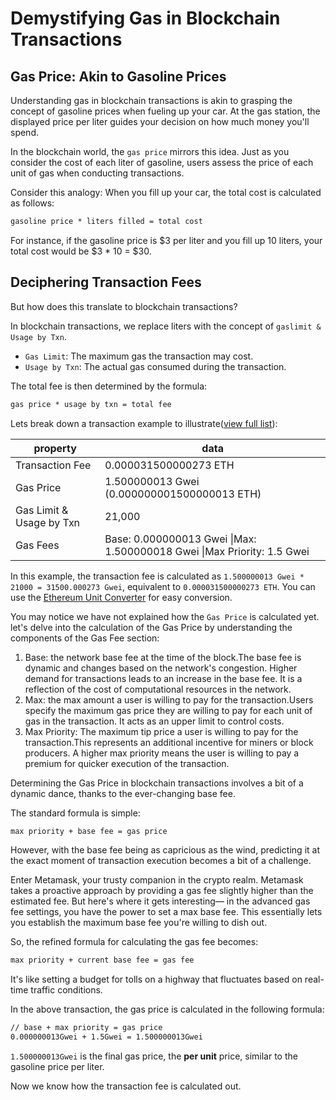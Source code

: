 # Demystifying Gas in Blockchain Transactions

## Gas Price: Akin to Gasoline Prices

Understanding gas in blockchain transactions is akin to grasping the concept of gasoline prices when fueling up your car. At the gas station, the displayed price per liter guides your decision on how much money you'll spend.

In the blockchain world, the `gas price` mirrors this idea. Just as you consider the cost of each liter of gasoline, users assess the price of each unit of gas when conducting transactions.

Consider this analogy: When you fill up your car, the total cost is calculated as follows:

```txt
gasoline price * liters filled = total cost
```

For instance, if the gasoline price is $3 per liter and you fill up 10 liters, your total cost would be $3 * 10 = $30.

## Deciphering Transaction Fees

But how does this translate to blockchain transactions?

In blockchain transactions, we replace liters with the concept of `gaslimit & Usage by Txn`.

- `Gas Limit`: The maximum gas the transaction may cost.
- `Usage by Txn`: The actual gas consumed during the transaction.

The total fee is then determined by the formula:

```txt
gas price * usage by txn = total fee
```

Lets break down a transaction example to illustrate([view full list](https://sepolia.etherscan.io/tx/0x4b7ed73abdfcdb06d90dcd06af3c7802959db9acff8381e046aca7e74ede38a3)):

| property | data |
|----------|------|
| Transaction Fee |  0.000031500000273 ETH |
| Gas Price | 1.500000013 Gwei (0.000000001500000013 ETH) |
| Gas Limit & Usage by Txn | 21,000 | 21,000 (100%) |
| Gas Fees | Base: 0.000000013 Gwei \|Max: 1.500000018 Gwei \|Max Priority: 1.5 Gwei |

In this example, the transaction fee is calculated as  `1.500000013 Gwei * 21000 = 31500.000273 Gwei`, equivalent to `0.000031500000273 ETH`. You can use the [Ethereum Unit Converter](https://eth-converter.com/) for easy conversion.

You may notice we have not explained how the `Gas Price` is calculated yet.  let's delve into the calculation of the Gas Price by understanding the components of the Gas Fee section:

1. Base: the network base fee at the time of the block.The base fee is dynamic and changes based on the network's congestion. Higher demand for transactions leads to an increase in the base fee. It is a reflection of the cost of computational resources in the network.
2. Max: the max amount a user is willing to pay for the transaction.Users specify the maximum gas price they are willing to pay for each unit of gas in the transaction. It acts as an upper limit to control costs.
3. Max Priority: The maximum tip price a user is willing to pay for the transaction.This represents an additional incentive for miners or block producers. A higher max priority means the user is willing to pay a premium for quicker execution of the transaction.

Determining the Gas Price in blockchain transactions involves a bit of a dynamic dance, thanks to the ever-changing base fee.

The standard formula is simple:

```txt
max priority + base fee = gas price
```

However, with the base fee being as capricious as the wind, predicting it at the exact moment of transaction execution becomes a bit of a challenge.

Enter Metamask, your trusty companion in the crypto realm. Metamask takes a proactive approach by providing a gas fee slightly higher than the estimated fee. But here's where it gets interesting— in the advanced gas fee settings, you have the power to set a max base fee. This essentially lets you establish the maximum base fee you're willing to dish out.

So, the refined formula for calculating the gas fee becomes:

```txt
max priority + current base fee = gas fee
```

It's like setting a budget for tolls on a highway that fluctuates based on real-time traffic conditions.

In the above transaction, the gas price is calculated in the following formula:

```txt
// base + max priority = gas price
0.000000013Gwei + 1.5Gwei = 1.500000013Gwei
```

`1.500000013Gwei` is the final gas price, the **per unit** price, similar to the gasoline price per liter.

Now we know how the transaction fee is calculated out.
